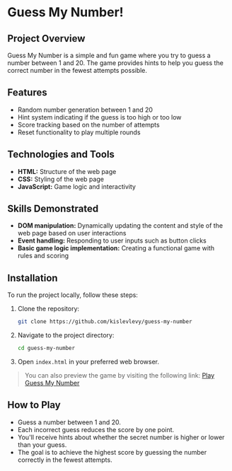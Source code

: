 # Guess My Number!

## Project Overview

Guess My Number is a simple and fun game where you try to guess a number between 1 and 20. The game provides hints to help you guess the correct number in the fewest attempts possible.

## Features

- Random number generation between 1 and 20
- Hint system indicating if the guess is too high or too low
- Score tracking based on the number of attempts
- Reset functionality to play multiple rounds

## Technologies and Tools

- **HTML:** Structure of the web page
- **CSS:** Styling of the web page
- **JavaScript:** Game logic and interactivity

## Skills Demonstrated

- **DOM manipulation:** Dynamically updating the content and style of the web page based on user interactions
- **Event handling:** Responding to user inputs such as button clicks
- **Basic game logic implementation:** Creating a functional game with rules and scoring

## Installation

To run the project locally, follow these steps:

1. Clone the repository:
   ```bash
   git clone https://github.com/kislevlevy/guess-my-number
   ```
2. Navigate to the project directory:
   ```bash
   cd guess-my-number
   ```
3. Open `index.html` in your preferred web browser.

> You can also preview the game by visiting the following link: [Play Guess My Number](http://kislev.me/guess_my_number)

## How to Play

- Guess a number between 1 and 20.
- Each incorrect guess reduces the score by one point.
- You'll receive hints about whether the secret number is higher or lower than your guess.
- The goal is to achieve the highest score by guessing the number correctly in the fewest attempts.
